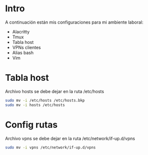 # Intro
A continuación están mis configuraciones para mi ambiente laboral:
- Alacritty
- Tmux
- Tabla host
- VPNs clientes
- Alias bash
- Vim

# Tabla host
Archivo hosts se debe dejar en la ruta /etc/hosts
```sh
sudo mv -i /etc/hosts /etc/hosts.bkp
sudo mv -i hosts /etc/hosts
```

# Config rutas
Archivo vpns se debe dejar en la ruta /etc/network/if-up.d/vpns
```sh
sudo mv -i vpns /etc/network/if-up.d/vpns
```

